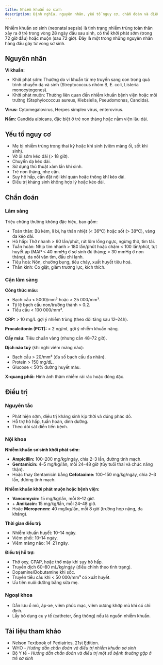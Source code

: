 ```yaml
---
title: Nhiễm khuẩn sơ sinh
description: Định nghĩa, nguyên nhân, yếu tố nguy cơ, chẩn đoán và điều trị nhiễm khuẩn sơ sinh.
---
```


Nhiễm khuẩn sơ sinh (neonatal sepsis) là tình trạng nhiễm trùng toàn thân xảy ra ở trẻ trong vòng 28 ngày đầu sau sinh, có thể khởi phát sớm (trong 72 giờ đầu) hoặc muộn (sau 72 giờ). Đây là một trong những nguyên nhân hàng đầu gây tử vong sơ sinh.

## Nguyên nhân

**Vi khuẩn:**

- Khởi phát sớm: Thường do vi khuẩn từ mẹ truyền sang con trong quá trình chuyển dạ và sinh (Streptococcus nhóm B, E. coli, Listeria monocytogenes).
- Khởi phát muộn: Thường liên quan đến nhiễm khuẩn bệnh viện hoặc môi trường (Staphylococcus aureus, Klebsiella, Pseudomonas, Candida).

**Virus:** Cytomegalovirus, Herpes simplex virus, enterovirus.

**Nấm:** Candida albicans, đặc biệt ở trẻ non tháng hoặc nằm viện lâu dài.

## Yếu tố nguy cơ

- Mẹ bị nhiễm trùng trong thai kỳ hoặc khi sinh (viêm màng ối, sốt khi sinh).
- Vỡ ối sớm kéo dài (> 18 giờ).
- Chuyển dạ kéo dài.
- Sử dụng thủ thuật xâm lấn khi sinh.
- Trẻ non tháng, nhẹ cân.
- Suy hô hấp, cần đặt nội khí quản hoặc thông khí kéo dài.
- Điều trị kháng sinh không hợp lý hoặc kéo dài.

## Chẩn đoán

### Lâm sàng

Triệu chứng thường không đặc hiệu, bao gồm:

- Toàn thân: Bú kém, li bì, hạ thân nhiệt (< 36°C) hoặc sốt (> 38°C), vàng da kéo dài.
- Hô hấp: Thở nhanh > 60 lần/phút, rút lõm lồng ngực, ngừng thở, tím tái.
- Tuần hoàn: Nhịp tim nhanh > 180 lần/phút hoặc chậm < 100 lần/phút, tụt huyết áp (MAP < 40 mmHg ở sơ sinh đủ tháng; < 30 mmHg ở non tháng), da nổi vân tím, đầu chi lạnh.
- Tiêu hoá: Nôn, chướng bụng, tiêu chảy, xuất huyết tiêu hoá.
- Thần kinh: Co giật, giảm trương lực, kích thích.

### Cận lâm sàng

**Công thức máu:**

- Bạch cầu < 5000/mm³ hoặc > 25 000/mm³.
- Tỷ lệ bạch cầu non/trưởng thành > 0.2.
- Tiểu cầu < 100 000/mm³.

**CRP:** > 10 mg/L gợi ý nhiễm trùng (theo dõi tăng sau 12–24h).

**Procalcitonin (PCT):** > 2 ng/mL gợi ý nhiễm khuẩn nặng.

**Cấy máu:** Tiêu chuẩn vàng (nhưng cần 48–72 giờ).

**Dịch não tuỷ** (khi nghi viêm màng não):

- Bạch cầu > 20/mm³ (đa số bạch cầu đa nhân).
- Protein > 150 mg/dL.
- Glucose < 50% đường huyết máu.

**X-quang phổi:** Hình ảnh thâm nhiễm rải rác hoặc đông đặc.

## Điều trị

### Nguyên tắc

- Phát hiện sớm, điều trị kháng sinh kịp thời và đúng phác đồ.
- Hỗ trợ hô hấp, tuần hoàn, dinh dưỡng.
- Theo dõi sát diễn tiến bệnh.

### Nội khoa

**Nhiễm khuẩn sơ sinh khởi phát sớm:**

- **Ampicillin:** 100–200 mg/kg/ngày, chia 2–3 lần, đường tĩnh mạch.
- **Gentamicin:** 4–5 mg/kg/lần, mỗi 24–48 giờ (tùy tuổi thai và chức năng thận).
- Hoặc thay Gentamicin bằng **Cefotaxime:** 100–150 mg/kg/ngày, chia 2–3 lần, đường tĩnh mạch.

**Nhiễm khuẩn khởi phát muộn hoặc bệnh viện:**

- **Vancomycin:** 15 mg/kg/lần, mỗi 8–12 giờ.
- \+ **Amikacin:** 15 mg/kg/lần, mỗi 24–48 giờ.
- Hoặc **Meropenem:** 40 mg/kg/lần, mỗi 8 giờ (trường hợp nặng, đa kháng).

**Thời gian điều trị:**

- Nhiễm khuẩn huyết: 10–14 ngày.
- Viêm phổi: 10–14 ngày.
- Viêm màng não: 14–21 ngày.

**Điều trị hỗ trợ:**

- Thở oxy, CPAP, hoặc thở máy khi suy hô hấp.
- Truyền dịch 60–80 mL/kg/ngày (điều chỉnh theo tình trạng).
- Dopamine/Dobutamine khi sốc.
- Truyền tiểu cầu khi < 50 000/mm³ có xuất huyết.
- Ưu tiên nuôi dưỡng bằng sữa mẹ.

### Ngoại khoa

- Dẫn lưu ổ mủ, áp-xe, viêm phúc mạc, viêm xương khớp mủ khi có chỉ định.
- Lấy bỏ dụng cụ y tế (catheter, ống thông) nếu là nguồn nhiễm khuẩn.

## Tài liệu tham khảo

- Nelson Textbook of Pediatrics, 21st Edition.
- WHO - _Hướng dẫn chẩn đoán và điều trị nhiễm khuẩn sơ sinh_
- Bộ Y tế - _Hướng dẫn chẩn đoán và điều trị một số bệnh thường gặp ở trẻ sơ sinh_
